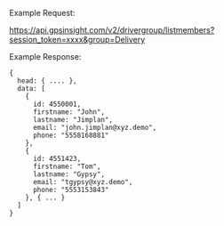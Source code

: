 Example Request:

https://api.gpsinsight.com/v2/drivergroup/listmembers?session_token=xxxx&group=Delivery

Example Response:

    {
      head: { .... },
      data: [
        {
          id: 4550001,
          firstname: "John",
          lastname: "Jimplan",
          email: "john.jimplan@xyz.demo",
          phone: "5558168881"
        },
        {
          id: 4551423,
          firstname: "Tom",
          lastname: "Gypsy",
          email: "tgypsy@xyz.demo",
          phone: "5553153843"
        }, { ... }
      ]
    }
